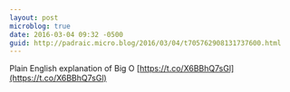 ```yaml
---
layout: post
microblog: true
date: 2016-03-04 09:32 -0500
guid: http://padraic.micro.blog/2016/03/04/t705762908131737600.html
---
```

Plain English explanation of Big O [https://t.co/X6BBhQ7sGl](https://t.co/X6BBhQ7sGl)
